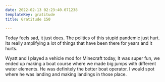 ```yaml
---
date: 2022-02-13 02:23:40.071238
templateKey: gratitude
title: Gratitude 150

---
```


Today feels sad, it just does.  The politics of this stupid pandemic
just hurt.  Its really amplifying a lot of things that have been there
for years and it hurts.

Wyatt and I played a vehicle mod for Minecraft today, It was super fun,
we ended up making a boat course where we made big jumps with different
water elements.  He was definitely the better boat operator.  I would
spot where he was landing and making landings in those place.
